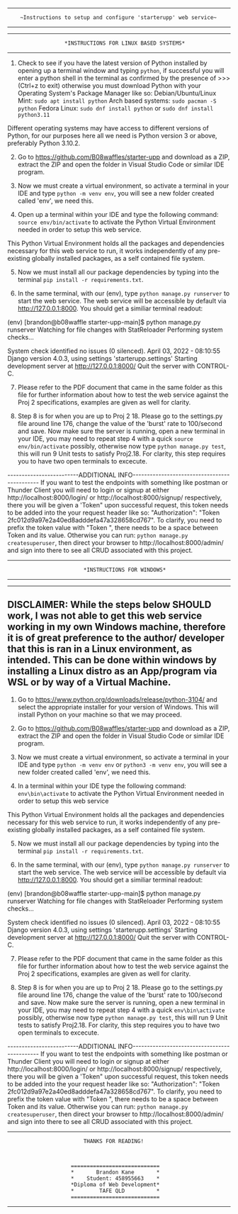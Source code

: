 -------------------------------------------------------------------------------------
        ~Instructions to setup and configure 'starterupp' web service~
-------------------------------------------------------------------------------------
_____________________________________________________________________________________

                      *INSTRUCTIONS FOR LINUX BASED SYSTEMS*
_____________________________________________________________________________________

1. Check to see if you have the latest version of Python installed by opening up a
terminal window and typing `python`, if successful you will enter a python shell in
the terminal as confirmed by the presence of >>> (Ctrl+z to exit) otherwise you must
download Python with your Operating System's Package Manager like so:
Debian/Ubuntu/Linux Mint:
`sudo apt install python`
Arch based systems:
`sudo pacman -S python`
Fedora Linux:
`sudo dnf install python` or `sudo dnf install python3.11`

Different operating systems may have access to different versions of Python, for our
purposes here all we need is Python version 3 or above, preferably Python 3.10.2.

2. Go to https://github.com/B08waffles/starter-upp and download as a ZIP, extract the
ZIP and open the folder in Visual Studio Code or similar IDE program.

3. Now we must create a virtual environment, so activate a terminal in your IDE and type
`python -m venv env`, you will see a new folder created called 'env', we need this.

4. Open up a terminal within your IDE and type the following command:
`source env/bin/activate` to activate the Python Virtual Environment needed in order
to setup this web service.

This Python Virtual Environment holds all the packages and dependencies necessary
for this web service to run, it works independently of any pre-existing globally
installed packages, as a self contained file system.

5. Now we must install all our package dependencies by typing into the terminal
`pip install -r requirements.txt`.

6. In the same terminal, with our (env), type `python manage.py runserver` to
start the web service. The web service will be accessible by default via
http://127.0.0.1:8000. You should get a similiar terminal readout:

(env) [brandon@b08waffle starter-upp-main]$ python manage.py runserver
Watching for file changes with StatReloader
Performing system checks...

System check identified no issues (0 silenced).
April 03, 2022 - 08:10:55
Django version 4.0.3, using settings 'starterupp.settings'
Starting development server at http://127.0.0.1:8000/
Quit the server with CONTROL-C.

7. Please refer to the PDF document that came in the same folder as this file
for further information about how to test the web service against the Proj 2
specifications, examples are given as well for clarity.

8. Step 8 is for when you are up to Proj 2 18. Please go to the settings.py file
around line 176, change the value of the 'burst' rate to 100/second and save.
Now make sure the server is running, open a new terminal in your IDE, you may
need to repeat step 4 with a quick `source env/bin/activate` possibly, otherwise
now type `python manage.py test`, this will run 9 Unit tests to satisfy Proj2.18.
For clarity, this step requires you to have two open terminals to excecute.

-------------------------ADDITIONAL INFO---------------------------------------------
If you want to test the endpoints with something like postman or Thunder Client you
will need to login or signup at either http://localhost:8000/login/ or 
http://localhost:8000/signup/ respectively, there you will be given a 'Token" upon
successful request, this token needs to be added into the your request
header like so: "Authorization": "Token 2fc012d9a97e2a40ed8adddefa47a328658cd767".
To clarify, you need to prefix the token value with "Token ", there needs to be a
space between Token and its value. Otherwise you can run:
`python manage.py createsuperuser`, then direct your browser to 
http://localhost:8000/admin/ and sign into there to see all CRUD associated with 
this project. 

_____________________________________________________________________________________

                            *INSTRUCTIONS FOR WINDOWS*
_____________________________________________________________________________________

-------------------------------------------------------------------------------------
DISCLAIMER: While the steps below SHOULD work, I was not able to get this web service
working in my own Windows machine, therefore it is of great preference to the author/
developer that this is ran in a Linux environment, as intended. This can be done
within windows by installing a Linux distro as an App/program via WSL or by way of a
Virtual Machine.
-------------------------------------------------------------------------------------

1. Go to https://www.python.org/downloads/release/python-3104/ and select the
appropriate installer for your version of Windows. This will install Python on your
machine so that we may proceed.

2. Go to https://github.com/B08waffles/starter-upp and download as a ZIP, extract the
ZIP and open the folder in Visual Studio Code or similar IDE program.

3. Now we must create a virtual environment, so activate a terminal in your IDE and type
`python -m venv env` or `python3 -m venv env`, you will see a new folder created
called 'env', we need this.

4. In a terminal within your IDE type the following command:
`env\bin\activate` to activate the Python Virtual Environment needed in order
to setup this web service

This Python Virtual Environment holds all the packages and dependencies necessary
for this web service to run, it works independently of any pre-existing globally
installed packages, as a self contained file system.

5. Now we must install all our package dependencies by typing into the terminal
`pip install -r requirements.txt`.

6. In the same terminal, with our (env), type `python manage.py runserver` to
start the web service. The web service will be accessible by default via
http://127.0.0.1:8000. You should get a similiar terminal readout:

(env) [brandon@b08waffle starter-upp-main]$ python manage.py runserver
Watching for file changes with StatReloader
Performing system checks...

System check identified no issues (0 silenced).
April 03, 2022 - 08:10:55
Django version 4.0.3, using settings 'starterupp.settings'
Starting development server at http://127.0.0.1:8000/
Quit the server with CONTROL-C.

7. Please refer to the PDF document that came in the same folder as this file
for further information about how to test the web service against the Proj 2
specifications, examples are given as well for clarity.

8. Step 8 is for when you are up to Proj 2 18. Please go to the settings.py file
around line 176, change the value of the 'burst' rate to 100/second and save.
Now make sure the server is running, open a new terminal in your IDE, you may
need to repeat step 4 with a quick `env\bin\activate` possibly, otherwise
now type `python manage.py test`, this will run 9 Unit tests to satisfy Proj2.18.
For clarity, this step requires you to have two open terminals to excecute.

-------------------------ADDITIONAL INFO---------------------------------------------
If you want to test the endpoints with something like postman or Thunder Client you
will need to login or signup at either http://localhost:8000/login/ or 
http://localhost:8000/signup/ respectively, there you will be given a 'Token" upon
successful request, this token needs to be added into the your request
header like so: "Authorization": "Token 2fc012d9a97e2a40ed8adddefa47a328658cd767".
To clarify, you need to prefix the token value with "Token ", there needs to be a
space between Token and its value. Otherwise you can run:
`python manage.py createsuperuser`, then direct your browser to 
http://localhost:8000/admin/ and sign into there to see all CRUD associated with 
this project. 

-------------------------------------------------------------------------------------

                            THANKS FOR READING!



                        ============================
                        *       Brandon Kane       *
                        *    Student: 458955663    *
                        *Diploma of Web Development*
                        *        TAFE QLD          *
                        ============================

-------------------------------------------------------------------------------------
